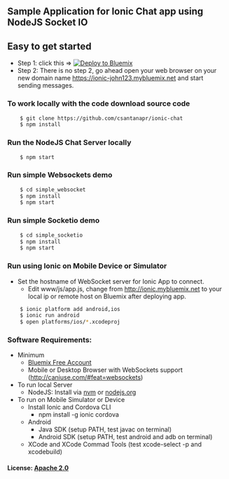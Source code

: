 ## Sample Application for Ionic Chat app using NodeJS Socket IO

## Easy to get started 
- Step 1: click this => [![Deploy to Bluemix](https://bluemix.net/deploy/button.png)](https://bluemix.net/deploy?repository=https://github.com/csantanapr/ionic-chat)
- Step 2: There is no step 2, go ahead open your web browser on your new domain name https://ionic-john123.mybluemix.net and start sending messages.

### To work locally with the code download source code
```bash
    $ git clone https://github.com/csantanapr/ionic-chat
    $ npm install
```
    
### Run the NodeJS Chat Server locally
```bash
    $ npm start
```

### Run simple Websockets demo
```bash
    $ cd simple_websocket
    $ npm install
    $ npm start
```

### Run simple Socketio demo
```bash
    $ cd simple_socketio
    $ npm install
    $ npm start
```
  
### Run using Ionic on Mobile Device or Simulator

- Set the hostname of WebSocket server for Ionic App to connect. 
  - Edit www/js/app.js, change from http://ionic.mybluemix.net to your local ip or remote host on Bluemix after deploying app.
  
```bash
    $ ionic platform add android,ios
    $ ionic run android
    $ open platforms/ios/*.xcodeproj
```

### Software Requirements:
- Minimum
  - [Bluemix Free Account](https://console.ng.bluemix.net/registration)
  - Mobile or Desktop Browser with WebSockets support (http://caniuse.com/#feat=websockets)	
- To run local Server
  - NodeJS: Install via [nvm](https://github.com/creationix/nvm) or [nodejs.org](https://nodejs.org/en/download)
- To run on Mobile Simulator or Device
  - Install Ionic and Cordova CLI
	  - npm install -g ionic cordova
  - Android 
    - Java SDK (setup PATH, test javac on terminal)
    - Android SDK (setup PATH, test android and adb on terminal)
  - XCode and XCode Commad Tools (test xcode-select -p and xcodebuild)
	
#### License: [Apache 2.0](License.txt)
